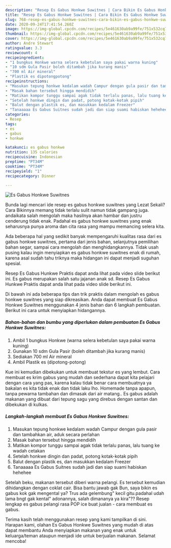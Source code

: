 ```yaml
---
description: "Resep Es Gabus Honkwe Suwitnes | Cara Bikin Es Gabus Honkwe Suwitnes Yang Lezat Sekali"
title: "Resep Es Gabus Honkwe Suwitnes | Cara Bikin Es Gabus Honkwe Suwitnes Yang Lezat Sekali"
slug: 768-resep-es-gabus-honkwe-suwitnes-cara-bikin-es-gabus-honkwe-suwitnes-yang-lezat-sekali
date: 2020-09-24T17:41:54.260Z
image: https://img-global.cpcdn.com/recipes/5e461630ab9a99fe/751x532cq70/es-gabus-honkwe-suwitnes-foto-resep-utama.jpg
thumbnail: https://img-global.cpcdn.com/recipes/5e461630ab9a99fe/751x532cq70/es-gabus-honkwe-suwitnes-foto-resep-utama.jpg
cover: https://img-global.cpcdn.com/recipes/5e461630ab9a99fe/751x532cq70/es-gabus-honkwe-suwitnes-foto-resep-utama.jpg
author: Andre Stewart
ratingvalue: 3.3
reviewcount: 4
recipeingredient:
- "1 bungkus Honkwe warna selera kebetulan saya pakai warna kuning"
- "10 sdm Gula Pasir boleh ditambah jika kurang manis"
- "700 ml Air mineral"
- "Plastik es dipotongpotong"
recipeinstructions:
- "Masukan tepung honkwe kedalam wadah Campur dengan gula pasir dan tambahkan air, aduk secara perlahan"
- "Masak bahan tersebut hingga mendidih"
- "Matikan kompor tunggu sampai agak tidak terlalu panas, lalu tuang ke wadah cetakan"
- "Setelah honkwe dingin dan padat, potong kotak-kotak pipih"
- "Balut dengan plastik es, dan masukkan kedalam Freezer"
- "Tanaaaaa Es Gabus Suitnes sudah jadi dan siap suami habiskan hehehee"
categories:
- Resep
tags:
- es
- gabus
- honkwe

katakunci: es gabus honkwe 
nutrition: 135 calories
recipecuisine: Indonesian
preptime: "PT34M"
cooktime: "PT34M"
recipeyield: "1"
recipecategory: Dinner

---
```



![Es Gabus Honkwe Suwitnes](https://img-global.cpcdn.com/recipes/5e461630ab9a99fe/751x532cq70/es-gabus-honkwe-suwitnes-foto-resep-utama.jpg)

Bunda lagi mencari ide resep es gabus honkwe suwitnes yang Lezat Sekali? Cara Bikinnya memang tidak terlalu sulit namun tidak gampang juga. andaikata salah mengolah maka hasilnya akan hambar dan justru cenderung tidak enak. Padahal es gabus honkwe suwitnes yang enak seharusnya punya aroma dan cita rasa yang mampu memancing selera kita.

Ada beberapa hal yang sedikit banyak mempengaruhi kualitas rasa dari es gabus honkwe suwitnes, pertama dari jenis bahan, selanjutnya pemilihan bahan segar, sampai cara mengolah dan menghidangkannya. Tidak usah pusing kalau ingin menyiapkan es gabus honkwe suwitnes enak di rumah, karena asal sudah tahu triknya maka hidangan ini dapat menjadi suguhan spesial.

Resep Es Gabus Hunkwe Praktis dapat anda lihat pada video slide berikut ini. Es gabus merupakan salah satu jajanan anak sd. Resep Es Gabus Hunkwe Praktis dapat anda lihat pada video slide berikut ini.


Di bawah ini ada beberapa tips dan trik praktis dalam mengolah es gabus honkwe suwitnes yang siap dikreasikan. Anda dapat membuat Es Gabus Honkwe Suwitnes menggunakan 4 jenis bahan dan 6 langkah pembuatan. Berikut ini cara untuk menyiapkan hidangannya.

<!--inarticleads1-->

##### Bahan-bahan dan bumbu yang diperlukan dalam pembuatan Es Gabus Honkwe Suwitnes:

1. Ambil 1 bungkus Honkwe (warna selera kebetulan saya pakai warna kuning)
1. Gunakan 10 sdm Gula Pasir (boleh ditambah jika kurang manis)
1. Sediakan 700 ml Air mineral
1. Ambil Plastik es (dipotong-potong)


Kue ini kemudian dibekukan untuk membuat tekstur es yang lembut. Cara membuat es krim gabus yang mudah dan sederhana dapat kita pelajari dengan cara yang pas, karena kalau tidak benar cara membuatnya ya bakalan es kita tidak enak dan tidak laku lho. Homemade tanpa apapun, tanpa pewarna tambahan dan dimasak dari air matang.. Es gabus adalah makanan yang dibuat dari tepung sagu yang direbus dengan santan dan dibekukan di kulkas. 

<!--inarticleads2-->

##### Langkah-langkah membuat Es Gabus Honkwe Suwitnes:

1. Masukan tepung honkwe kedalam wadah Campur dengan gula pasir dan tambahkan air, aduk secara perlahan
1. Masak bahan tersebut hingga mendidih
1. Matikan kompor tunggu sampai agak tidak terlalu panas, lalu tuang ke wadah cetakan
1. Setelah honkwe dingin dan padat, potong kotak-kotak pipih
1. Balut dengan plastik es, dan masukkan kedalam Freezer
1. Tanaaaaa Es Gabus Suitnes sudah jadi dan siap suami habiskan hehehee


Setelah beku, makanan tersebut diberi warna pelangi. Es tersebut kemudian dihidangkan dengan coklat cair. Bisa bantu jawab gak Bun, saya bikin es gabus kok gak mengental ya? Trus ada gelembung&#34; kecil gitu.padahal udah lama bngt gak kental&#34; adonannya, salah dimananya ya kira&#34;?? Resep lengkap es gabus pelangi rasa POP ice buat jualan - cara membuat es gabus. 

Terima kasih telah menggunakan resep yang kami tampilkan di sini. Harapan kami, olahan Es Gabus Honkwe Suwitnes yang mudah di atas dapat membantu Anda menyiapkan makanan yang enak untuk keluarga/teman ataupun menjadi ide untuk berjualan makanan. Selamat mencoba!
